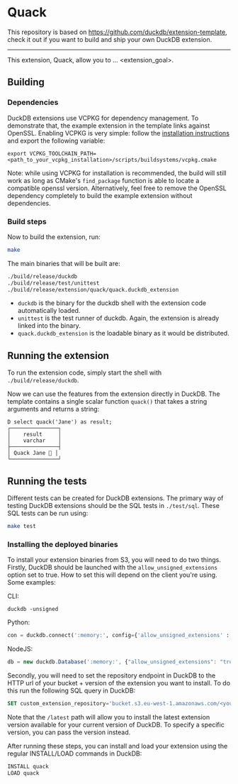 # Quack

This repository is based on https://github.com/duckdb/extension-template, check it out if you want to build and ship your own DuckDB extension.

---

This extension, Quack, allow you to ... <extension_goal>.


## Building
### Dependencies
DuckDB extensions use VCPKG for dependency management. To demonstrate that, the example extension in the template links against
OpenSSL. Enabling VCPKG is very simple: follow the [installation instructions](https://vcpkg.io/en/getting-started) and export the following variable:
```shell
export VCPKG_TOOLCHAIN_PATH=<path_to_your_vcpkg_installation>/scripts/buildsystems/vcpkg.cmake
```
Note: while using VCPKG for installation is recommended, the build will still work as long as
CMake's `find_package` function is able to locate a compatible openssl version. Alternatively, feel free
to remove the OpenSSL dependency completely to build the example extension without dependencies.

### Build steps
Now to build the extension, run:
```sh
make
```
The main binaries that will be built are:
```sh
./build/release/duckdb
./build/release/test/unittest
./build/release/extension/quack/quack.duckdb_extension
```
- `duckdb` is the binary for the duckdb shell with the extension code automatically loaded.
- `unittest` is the test runner of duckdb. Again, the extension is already linked into the binary.
- `quack.duckdb_extension` is the loadable binary as it would be distributed.

## Running the extension
To run the extension code, simply start the shell with `./build/release/duckdb`.

Now we can use the features from the extension directly in DuckDB. The template contains a single scalar function `quack()` that takes a string arguments and returns a string:
```
D select quack('Jane') as result;
┌───────────────┐
│    result     │
│    varchar    │
├───────────────┤
│ Quack Jane 🐥 │
└───────────────┘
```

## Running the tests
Different tests can be created for DuckDB extensions. The primary way of testing DuckDB extensions should be the SQL tests in `./test/sql`. These SQL tests can be run using:
```sh
make test
```

### Installing the deployed binaries
To install your extension binaries from S3, you will need to do two things. Firstly, DuckDB should be launched with the
`allow_unsigned_extensions` option set to true. How to set this will depend on the client you're using. Some examples:

CLI:
```shell
duckdb -unsigned
```

Python:
```python
con = duckdb.connect(':memory:', config={'allow_unsigned_extensions' : 'true'})
```

NodeJS:
```js
db = new duckdb.Database(':memory:', {"allow_unsigned_extensions": "true"});
```

Secondly, you will need to set the repository endpoint in DuckDB to the HTTP url of your bucket + version of the extension
you want to install. To do this run the following SQL query in DuckDB:
```sql
SET custom_extension_repository='bucket.s3.eu-west-1.amazonaws.com/<your_extension_name>/latest';
```
Note that the `/latest` path will allow you to install the latest extension version available for your current version of
DuckDB. To specify a specific version, you can pass the version instead.

After running these steps, you can install and load your extension using the regular INSTALL/LOAD commands in DuckDB:
```sql
INSTALL quack
LOAD quack
```
